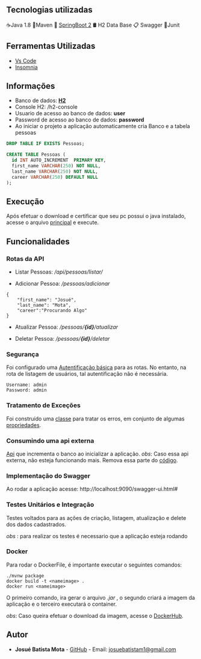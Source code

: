 
## Tecnologias utilizadas
☕️Java 1.8
🍂Maven
🌿 [SpringBoot 2](https://start.spring.io/) 
🛢️ H2 Data Base 
📋 Swagger
🔎Junit

## Ferramentas Utilizadas
- [Vs Code](https://code.visualstudio.com/docs/languages/java)
- [Insomnia](https://insomnia.rest/download/)

## Informações
- Banco de dados: [**H2**](https://github.com/Josuebmota/ApiSpringBoot/blob/master/src/main/resources/application.properties)
- Console H2: /h2-console
- Usuario de acesso ao banco de dados: **user**
- Password de acesso ao banco de dados: **password**
- Ao iniciar o projeto a aplicação automaticamente cria Banco e a tabela pessoas

```sql
DROP TABLE IF EXISTS Pessoas;

CREATE TABLE Pessoas (
  id INT AUTO_INCREMENT  PRIMARY KEY,
  first_name VARCHAR(250) NOT NULL,
  last_name VARCHAR(250) NOT NULL,
  career VARCHAR(250) DEFAULT NULL
);
```
## Execução
Após efetuar o download e certificar que seu pc possui o java instalado, acesse o arquivo [principal](https://github.com/Josuebmota/ApiSpringBoot/blob/master/src/main/java/com/example/apispringboot/ApiSpringBootApplication.java) e execute.

## Funcionalidades

### Rotas da API

- Listar Pessoas: */api/pessoas/listar/*

- Adicionar Pessoa: */pessoas/adicionar*
```
{
    "first_name": "Josué", 
    "last_name": "Mota",
    "career":"Procurando Algo"
}
```

- Atualizar Pessoa: */pessoas/**{id}**/atualizar*

- Deletar Pessoa: */pessoas/**{id}**/deletar*

### Segurança

Foi configurado uma [Autentificação básica](https://github.com/Josuebmota/ApiSpringBoot/blob/master/src/main/java/com/desafio3/desafio03/config/SegurancaConfig.java) para as rotas. No entanto, na rota de listagem de usuários, tal autentificação não é necessária.
```
Username: admin
Password: admin
```

### Tratamento de Exceções
Foi construído uma [classe](https://github.com/Josuebmota/ApiSpringBoot/tree/master/src/main/java/com/desafio3/desafio03/exceptions) para tratar os erros, em conjunto de algumas [propriedades](https://github.com/Josuebmota/ApiSpringBoot/blob/master/src/main/resources/ValidationMessages.properties).

### Consumindo uma api externa
[Api](http://5e61af346f5c7900149bc5b3.mockapi.io/desafio03/employer) que  incrementa o banco ao inicializar a aplicação.
*obs*: Caso essa api externa, não esteja funcionando mais. Remova essa parte do [código](https://github.com/Josuebmota/ApiSpringBoot/blob/master/src/main/java/com/example/apispringboot/ApiSpringBootApplication.java).

### Implementação do Swagger
Ao rodar a aplicação acesse: http://localhost:9090/swagger-ui.html#

### Testes Unitários e Integração
Testes voltados para as ações de criação, listagem, atualização e delete dos dados cadastrados.

*obs* : para realizar os testes é necessario que a aplicação esteja rodando

### Docker

Para rodar o DockerFile, é importante executar o seguintes comandos:
```
./mvnw package
docker build -t <nameimage> .
docker run <nameimage>
```
O primeiro comando, ira gerar o arquivo *.jar* , o segundo criará a imagem da aplicação e o terceiro executará o container.

*obs*: Caso queira efetuar o download da imagem, acesse o [DockerHub](https://hub.docker.com/r/danmorthus/apispringboot).

## [](<[https://github.com/Josuebmota/ApiSpringBoot](https://github.com/Josuebmota/ApiSpringBoot)#autor>)Autor

- **Josué Batista Mota** - [GitHub](https://github.com/Josuebmota) - Email: [josuebatistam1@gmail.com](mailto:josuebatistam1@gmail.com)
